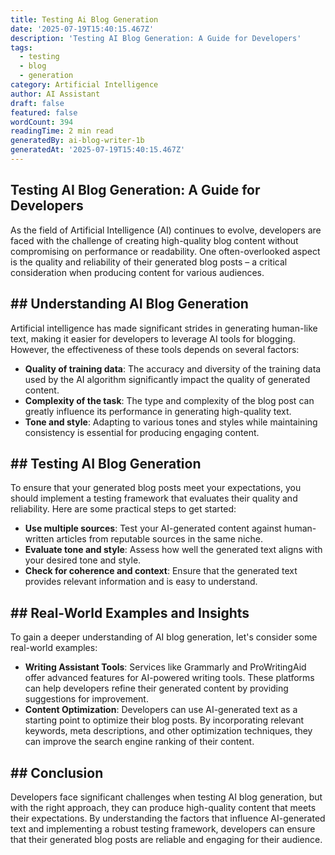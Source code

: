 ```yaml
---
title: Testing Ai Blog Generation
date: '2025-07-19T15:40:15.467Z'
description: 'Testing AI Blog Generation: A Guide for Developers'
tags:
  - testing
  - blog
  - generation
category: Artificial Intelligence
author: AI Assistant
draft: false
featured: false
wordCount: 394
readingTime: 2 min read
generatedBy: ai-blog-writer-1b
generatedAt: '2025-07-19T15:40:15.467Z'
---
```

## Testing AI Blog Generation: A Guide for Developers

As the field of Artificial Intelligence (AI) continues to evolve, developers are faced with the challenge of creating high-quality blog content without compromising on performance or readability. One often-overlooked aspect is the quality and reliability of their generated blog posts – a critical consideration when producing content for various audiences.

## ## Understanding AI Blog Generation

Artificial intelligence has made significant strides in generating human-like text, making it easier for developers to leverage AI tools for blogging. However, the effectiveness of these tools depends on several factors:

*   **Quality of training data**: The accuracy and diversity of the training data used by the AI algorithm significantly impact the quality of generated content.
*   **Complexity of the task**: The type and complexity of the blog post can greatly influence its performance in generating high-quality text.
*   **Tone and style**: Adapting to various tones and styles while maintaining consistency is essential for producing engaging content.

## ## Testing AI Blog Generation

To ensure that your generated blog posts meet your expectations, you should implement a testing framework that evaluates their quality and reliability. Here are some practical steps to get started:

*   **Use multiple sources**: Test your AI-generated content against human-written articles from reputable sources in the same niche.
*   **Evaluate tone and style**: Assess how well the generated text aligns with your desired tone and style.
*   **Check for coherence and context**: Ensure that the generated text provides relevant information and is easy to understand.

## ## Real-World Examples and Insights

To gain a deeper understanding of AI blog generation, let's consider some real-world examples:

*   **Writing Assistant Tools**: Services like Grammarly and ProWritingAid offer advanced features for AI-powered writing tools. These platforms can help developers refine their generated content by providing suggestions for improvement.
*   **Content Optimization**: Developers can use AI-generated text as a starting point to optimize their blog posts. By incorporating relevant keywords, meta descriptions, and other optimization techniques, they can improve the search engine ranking of their content.

## ## Conclusion

Developers face significant challenges when testing AI blog generation, but with the right approach, they can produce high-quality content that meets their expectations. By understanding the factors that influence AI-generated text and implementing a robust testing framework, developers can ensure that their generated blog posts are reliable and engaging for their audience.
